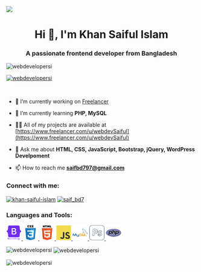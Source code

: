
<img src="[https://media.licdn.com/dms/image/v2/D5616AQHlKd9-wT8aSw/profile-displaybackgroundimage-shrink_350_1400/B56ZUy.HAOGsAY-/0/1740316898238?e=1756944000&v=beta&t=JjehSHtxFrLRchubUl_FpJMQqpInQ8HUVHcruot4xjs](https://media.licdn.com/dms/image/v2/D5616AQEKGBenCQY9Aw/profile-displaybackgroundimage-shrink_350_1400/B56Zl_3rr4HMAY-/0/1758786937746?e=1761782400&v=beta&t=yxCsQibmZClam43Pb0vHd3mhBPKGUvYsZF4Vq_3_LP8)">
<h1 align="center">Hi 👋, I'm Khan Saiful Islam</h1>
<h3 align="center">A passionate frontend developer from Bangladesh</h3>

<p align="left"> <img src="https://komarev.com/ghpvc/?username=webdevelopersi&label=Profile%20views&color=0e75b6&style=flat" alt="webdevelopersi" /> </p>

<p align="left"> <a href="https://github.com/ryo-ma/github-profile-trophy"><img src="https://github-profile-trophy.vercel.app/?username=webdevelopersi" alt="webdevelopersi" /></a> </p>

<p align="left"> <a href="https://twitter.com/" target="blank"><img src="https://img.shields.io/twitter/follow/?logo=twitter&style=for-the-badge" alt="" /></a> </p>

- 🔭 I’m currently working on [Freelancer](https://www.freelancer.com/u/webdevSaiful)

- 🌱 I’m currently learning **PHP, MySQL**

- 👨‍💻 All of my projects are available at [https://www.freelancer.com/u/webdevSaiful](https://www.freelancer.com/u/webdevSaiful)

- 💬 Ask me about **HTML, CSS, JavaScript, Bootstrap, jQuery, WordPress Develpoment**

- 📫 How to reach me **saifbd797@gmail.com**

<h3 align="left">Connect with me:</h3>
<p align="left">
<a href="https://linkedin.com/in/khan-saiful-islam" target="blank"><img align="center" src="https://raw.githubusercontent.com/rahuldkjain/github-profile-readme-generator/master/src/images/icons/Social/linked-in-alt.svg" alt="khan-saiful-islam" height="30" width="40" /></a>
<a href="https://instagram.com/saif_bd7" target="blank"><img align="center" src="https://raw.githubusercontent.com/rahuldkjain/github-profile-readme-generator/master/src/images/icons/Social/instagram.svg" alt="saif_bd7" height="30" width="40" /></a>
</p>

<h3 align="left">Languages and Tools:</h3>
<p align="left"> <a href="https://getbootstrap.com" target="_blank" rel="noreferrer"> <img src="https://raw.githubusercontent.com/devicons/devicon/master/icons/bootstrap/bootstrap-plain-wordmark.svg" alt="bootstrap" width="40" height="40"/> </a> <a href="https://www.w3schools.com/css/" target="_blank" rel="noreferrer"> <img src="https://raw.githubusercontent.com/devicons/devicon/master/icons/css3/css3-original-wordmark.svg" alt="css3" width="40" height="40"/> </a> <a href="https://www.w3.org/html/" target="_blank" rel="noreferrer"> <img src="https://raw.githubusercontent.com/devicons/devicon/master/icons/html5/html5-original-wordmark.svg" alt="html5" width="40" height="40"/> </a> <a href="https://developer.mozilla.org/en-US/docs/Web/JavaScript" target="_blank" rel="noreferrer"> <img src="https://raw.githubusercontent.com/devicons/devicon/master/icons/javascript/javascript-original.svg" alt="javascript" width="40" height="40"/> </a> <a href="https://www.mysql.com/" target="_blank" rel="noreferrer"> <img src="https://raw.githubusercontent.com/devicons/devicon/master/icons/mysql/mysql-original-wordmark.svg" alt="mysql" width="40" height="40"/> </a> <a href="https://www.photoshop.com/en" target="_blank" rel="noreferrer"> <img src="https://raw.githubusercontent.com/devicons/devicon/master/icons/photoshop/photoshop-line.svg" alt="photoshop" width="40" height="40"/> </a> <a href="https://www.php.net" target="_blank" rel="noreferrer"> <img src="https://raw.githubusercontent.com/devicons/devicon/master/icons/php/php-original.svg" alt="php" width="40" height="40"/> </a> </p>

<p><img align="left" src="https://github-readme-stats.vercel.app/api/top-langs?username=webdevelopersi&show_icons=true&locale=en&layout=compact" alt="webdevelopersi" /></p>

<p>&nbsp;<img align="center" src="https://github-readme-stats.vercel.app/api?username=webdevelopersi&show_icons=true&locale=en" alt="webdevelopersi" /></p>

<p><img align="center" src="https://github-readme-streak-stats.herokuapp.com/?user=webdevelopersi&" alt="webdevelopersi" /></p>
